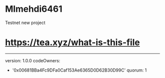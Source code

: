 # Mlmehdi6461
Testnet new project

# https://tea.xyz/what-is-this-file
---
version: 1.0.0
codeOwners:
  - '0x00681BBa4Fc9DFa0Caf153Ae6365D0D62B30D99C'
quorum: 1
